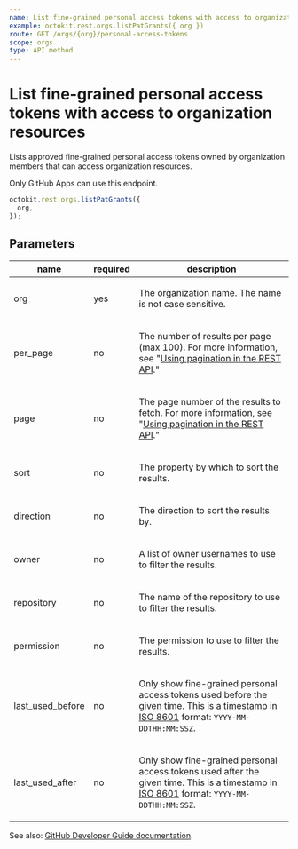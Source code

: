 ```yaml
---
name: List fine-grained personal access tokens with access to organization resources
example: octokit.rest.orgs.listPatGrants({ org })
route: GET /orgs/{org}/personal-access-tokens
scope: orgs
type: API method
---
```


# List fine-grained personal access tokens with access to organization resources

Lists approved fine-grained personal access tokens owned by organization members that can access organization resources.

Only GitHub Apps can use this endpoint.

```js
octokit.rest.orgs.listPatGrants({
  org,
});
```

## Parameters

<table>
  <thead>
    <tr>
      <th>name</th>
      <th>required</th>
      <th>description</th>
    </tr>
  </thead>
  <tbody>
    <tr><td>org</td><td>yes</td><td>

The organization name. The name is not case sensitive.

</td></tr>
<tr><td>per_page</td><td>no</td><td>

The number of results per page (max 100). For more information, see "[Using pagination in the REST API](https://docs.github.com/rest/using-the-rest-api/using-pagination-in-the-rest-api)."

</td></tr>
<tr><td>page</td><td>no</td><td>

The page number of the results to fetch. For more information, see "[Using pagination in the REST API](https://docs.github.com/rest/using-the-rest-api/using-pagination-in-the-rest-api)."

</td></tr>
<tr><td>sort</td><td>no</td><td>

The property by which to sort the results.

</td></tr>
<tr><td>direction</td><td>no</td><td>

The direction to sort the results by.

</td></tr>
<tr><td>owner</td><td>no</td><td>

A list of owner usernames to use to filter the results.

</td></tr>
<tr><td>repository</td><td>no</td><td>

The name of the repository to use to filter the results.

</td></tr>
<tr><td>permission</td><td>no</td><td>

The permission to use to filter the results.

</td></tr>
<tr><td>last_used_before</td><td>no</td><td>

Only show fine-grained personal access tokens used before the given time. This is a timestamp in [ISO 8601](https://en.wikipedia.org/wiki/ISO_8601) format: `YYYY-MM-DDTHH:MM:SSZ`.

</td></tr>
<tr><td>last_used_after</td><td>no</td><td>

Only show fine-grained personal access tokens used after the given time. This is a timestamp in [ISO 8601](https://en.wikipedia.org/wiki/ISO_8601) format: `YYYY-MM-DDTHH:MM:SSZ`.

</td></tr>
  </tbody>
</table>

See also: [GitHub Developer Guide documentation](https://docs.github.com/rest/orgs/personal-access-tokens#list-fine-grained-personal-access-tokens-with-access-to-organization-resources).
